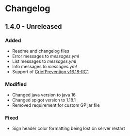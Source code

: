 # Changelog

## 1.4.0 - Unreleased

### Added
* Readme and changelog files
* Error messages to *messages.yml*
* List messages to *messages.yml*
* Info messages to *messages.yml*
* Support of [GriefPrevention v16.18-RC1](https://github.com/TechFortress/GriefPrevention/releases/tag/16.18-RC1)

### Modified
* Changed java version to java 16
* Changed spigot version to 1.18.1
* Removed requirement for custom GP jar file 

### Fixed
* Sign header color formatting being lost on server restart